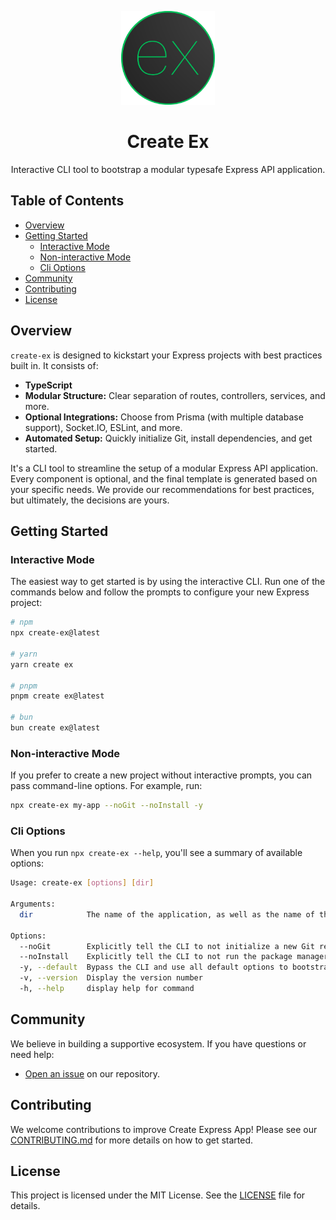 <p align="center">
  <img src="./ex-logo.png" alt="Create Express App Logo" width="150">
</p>

<h1 align="center">Create Ex</h1>

<p align="center">
  Interactive CLI tool to bootstrap a modular typesafe Express API application.
</p>

## Table of Contents

- [Overview](#overview)
- [Getting Started](#getting-started)
  - [Interactive Mode](#interactive-mode)
  - [Non-interactive Mode](#non-interactive-mode)
  - [Cli Options](#cli-options)
- [Community](#community)
- [Contributing](#contributing)
- [License](#license)

## Overview

`create-ex` is designed to kickstart your Express projects with best practices built in. It consists of:

- **TypeScript**
- **Modular Structure:** Clear separation of routes, controllers, services, and more.
- **Optional Integrations:** Choose from Prisma (with multiple database support), Socket.IO, ESLint, and more.
- **Automated Setup:** Quickly initialize Git, install dependencies, and get started.

It's a CLI tool to streamline the setup of a modular Express API application. Every component is optional, and the final template is generated based on your specific needs.
We provide our recommendations for best practices, but ultimately, the decisions are yours.

## Getting Started

### Interactive Mode

The easiest way to get started is by using the interactive CLI. Run one of the commands below and follow the prompts to configure your new Express project:

```bash
# npm
npx create-ex@latest

# yarn
yarn create ex

# pnpm
pnpm create ex@latest

# bun
bun create ex@latest
```

### Non-interactive Mode

If you prefer to create a new project without interactive prompts, you can pass command-line options. For example, run:

```bash
npx create-ex my-app --noGit --noInstall -y
```

### Cli Options

When you run `npx create-ex --help`, you'll see a summary of available options:

```bash
Usage: create-ex [options] [dir]

Arguments:
  dir            The name of the application, as well as the name of the directory to create

Options:
  --noGit        Explicitly tell the CLI to not initialize a new Git repo in the project
  --noInstall    Explicitly tell the CLI to not run the package manager install command
  -y, --default  Bypass the CLI and use all default options to bootstrap a new ex-app
  -v, --version  Display the version number
  -h, --help     display help for command
```

## Community

We believe in building a supportive ecosystem. If you have questions or need help:

- [Open an issue](https://github.com/MoWael11/create-ex/issues/new) on our repository.

## Contributing

We welcome contributions to improve Create Express App! Please see our [CONTRIBUTING.md](https://github.com/MoWael11/create-ex/blob/main/CONTRIBUTING.md) for more details on how to get started.

## License

This project is licensed under the MIT License. See the [LICENSE](https://github.com/MoWael11/create-ex/blob/main/LICENSE) file for details.

